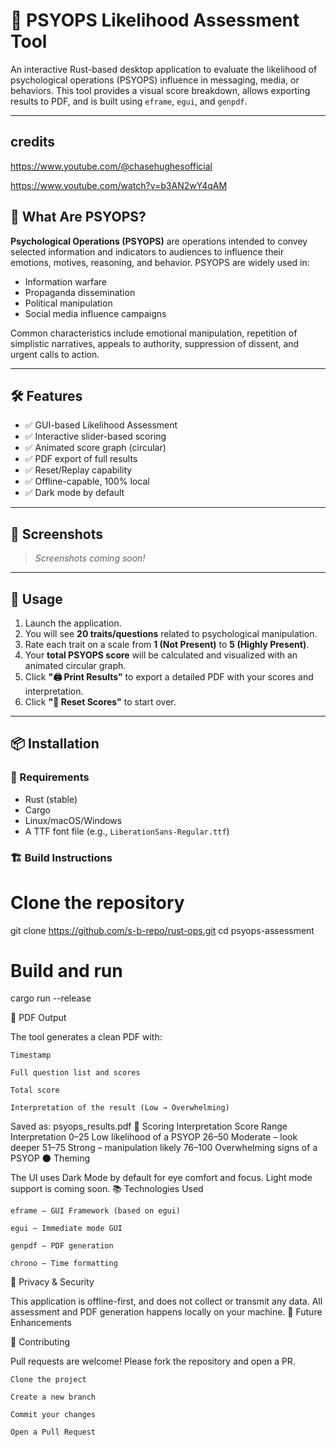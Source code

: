 # 🧠 PSYOPS Likelihood Assessment Tool

An interactive Rust-based desktop application to evaluate the likelihood of psychological operations (PSYOPS) influence in messaging, media, or behaviors. This tool provides a visual score breakdown, allows exporting results to PDF, and is built using `eframe`, `egui`, and `genpdf`.

---
## credits
https://www.youtube.com/@chasehughesofficial

https://www.youtube.com/watch?v=b3AN2wY4qAM

## 📖 What Are PSYOPS?

**Psychological Operations (PSYOPS)** are operations intended to convey selected information and indicators to audiences to influence their emotions, motives, reasoning, and behavior. PSYOPS are widely used in:

- Information warfare
- Propaganda dissemination
- Political manipulation
- Social media influence campaigns

Common characteristics include emotional manipulation, repetition of simplistic narratives, appeals to authority, suppression of dissent, and urgent calls to action.

---

## 🛠️ Features

- ✅ GUI-based Likelihood Assessment
- ✅ Interactive slider-based scoring
- ✅ Animated score graph (circular)
- ✅ PDF export of full results
- ✅ Reset/Replay capability
- ✅ Offline-capable, 100% local
- ✅ Dark mode by default

---

## 📸 Screenshots

> _Screenshots coming soon!_

---

## 🚀 Usage

1. Launch the application.
2. You will see **20 traits/questions** related to psychological manipulation.
3. Rate each trait on a scale from **1 (Not Present)** to **5 (Highly Present)**.
4. Your **total PSYOPS score** will be calculated and visualized with an animated circular graph.
5. Click **"🖨️ Print Results"** to export a detailed PDF with your scores and interpretation.
6. Click **"🔄 Reset Scores"** to start over.

---

## 📦 Installation

### 🧱 Requirements

- Rust (stable)
- Cargo
- Linux/macOS/Windows
- A TTF font file (e.g., `LiberationSans-Regular.ttf`)

### 🏗️ Build Instructions


# Clone the repository
git clone https://github.com/s-b-repo/rust-ops.git
cd psyops-assessment

# Build and run
cargo run --release

📄 PDF Output

The tool generates a clean PDF with:

    Timestamp

    Full question list and scores

    Total score

    Interpretation of the result (Low → Overwhelming)

Saved as: psyops_results.pdf
🧠 Scoring Interpretation
Score Range	Interpretation
0–25	Low likelihood of a PSYOP
26–50	Moderate – look deeper
51–75	Strong – manipulation likely
76–100	Overwhelming signs of a PSYOP
🌑 Theming

The UI uses Dark Mode by default for eye comfort and focus. Light mode support is coming soon.
📚 Technologies Used

    eframe – GUI Framework (based on egui)

    egui – Immediate mode GUI

    genpdf – PDF generation

    chrono – Time formatting

🔐 Privacy & Security

This application is offline-first, and does not collect or transmit any data. All assessment and PDF generation happens locally on your machine.
🤖 Future Enhancements

🙌 Contributing

Pull requests are welcome! Please fork the repository and open a PR.

    Clone the project

    Create a new branch

    Commit your changes

    Open a Pull Request



